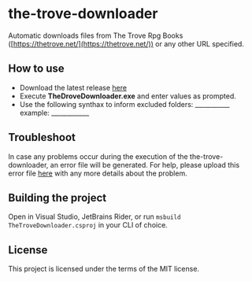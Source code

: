 
# the-trove-downloader
Automatic downloads files from The Trove Rpg Books ([https://thetrove.net/](https://thetrove.net/)) or any other URL specified.

## How to use

 - Download the latest release [here](https://github.com/felipegiacomozzi/the-trove-downloader/releases)
 - Execute **TheDroveDownloader.exe** and enter values as prompted.
 - Use the following synthax to inform excluded folders: ___________ example: ____________

## Troubleshoot
In case any problems occur during the execution of the the-trove-downloader, an error file will be generated. For help, please upload this error file [here](https://github.com/felipegiacomozzi/the-trove-downloader/issues) with any more details about the problem.

## Building the project
Open in Visual Studio, JetBrains Rider, or run `msbuild TheTroveDownloader.csproj` in your CLI of choice.

## License
This project is licensed under the terms of the MIT license.

